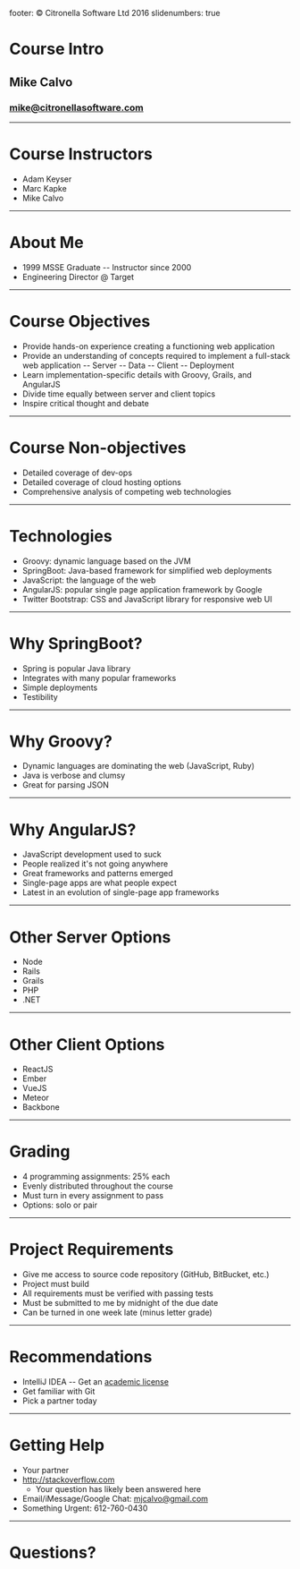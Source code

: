footer: © Citronella Software Ltd 2016
slidenumbers: true
# Course Intro
## Mike Calvo
### mike@citronellasoftware.com

---

# Course Instructors
- Adam Keyser
- Marc Kapke
- Mike Calvo

---

# About Me
- 1999 MSSE Graduate
-- Instructor since 2000
- Engineering Director @ Target

---

# Course Objectives
- Provide hands-on experience creating a functioning web application
- Provide an understanding of concepts required to implement a full-stack web application
  -- Server
  -- Data
  -- Client
  -- Deployment
- Learn implementation-specific details with Groovy, Grails, and AngularJS
- Divide time equally between server and client topics
- Inspire critical thought and debate

---

# Course Non-objectives
- Detailed coverage of dev-ops
- Detailed coverage of cloud hosting options
- Comprehensive analysis of competing web technologies

---

# Technologies
- Groovy: dynamic language based on the JVM
- SpringBoot: Java-based framework for simplified web deployments
- JavaScript: the language of the web
- AngularJS: popular single page application framework by Google
- Twitter Bootstrap: CSS and JavaScript library for responsive web UI

---

# Why SpringBoot?
- Spring is popular Java library
- Integrates with many popular frameworks
- Simple deployments
- Testibility

---

# Why Groovy?
- Dynamic languages are dominating the web (JavaScript, Ruby)
- Java is verbose and clumsy
- Great for parsing JSON

---

# Why AngularJS?
- JavaScript development used to suck
- People realized it's not going anywhere
- Great frameworks and patterns emerged
- Single-page apps are what people expect
- Latest in an evolution of single-page app frameworks

---

# Other Server Options
- Node
- Rails
- Grails
- PHP
- .NET

---

# Other Client Options
- ReactJS
- Ember
- VueJS
- Meteor
- Backbone

---

# Grading
- 4 programming assignments: 25% each
- Evenly distributed throughout the course
- Must turn in every assignment to pass
- Options: solo or pair

---

# Project Requirements
- Give me access to source code repository (GitHub, BitBucket, etc.)
- Project must build
- All requirements must be verified with passing tests
- Must be submitted to me by midnight of the due date
- Can be turned in one week late (minus letter grade)

---

# Recommendations
- IntelliJ IDEA
-- Get an [academic license](https://www.jetbrains.com/estore/students/)
- Get familiar with Git
- Pick a partner today

---

# Getting Help

- Your partner
- http://stackoverflow.com
  - Your question has likely been answered here
- Email/iMessage/Google Chat: mjcalvo@gmail.com
- Something Urgent: 612-760-0430

---

# Questions?

